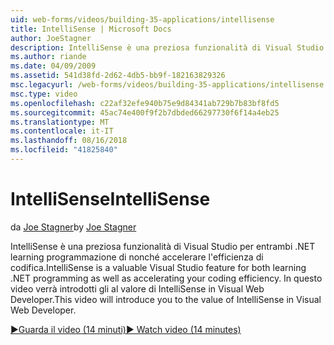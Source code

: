 ```yaml
---
uid: web-forms/videos/building-35-applications/intellisense
title: IntelliSense | Microsoft Docs
author: JoeStagner
description: IntelliSense è una preziosa funzionalità di Visual Studio per entrambi .NET learning programmazione di nonché accelerare l'efficienza di codifica. In questo video verrà introdotti...
ms.author: riande
ms.date: 04/09/2009
ms.assetid: 541d38fd-2d62-4db5-bb9f-182163829326
msc.legacyurl: /web-forms/videos/building-35-applications/intellisense
msc.type: video
ms.openlocfilehash: c22af32efe940b75e9d84341ab729b7b83bf8fd5
ms.sourcegitcommit: 45ac74e400f9f2b7dbded66297730f6f14a4eb25
ms.translationtype: MT
ms.contentlocale: it-IT
ms.lasthandoff: 08/16/2018
ms.locfileid: "41825840"
---
```

<a name="intellisense"></a><span data-ttu-id="d7bae-104">IntelliSense</span><span class="sxs-lookup"><span data-stu-id="d7bae-104">IntelliSense</span></span>
====================
<span data-ttu-id="d7bae-105">da [Joe Stagner](https://github.com/JoeStagner)</span><span class="sxs-lookup"><span data-stu-id="d7bae-105">by [Joe Stagner](https://github.com/JoeStagner)</span></span>

<span data-ttu-id="d7bae-106">IntelliSense è una preziosa funzionalità di Visual Studio per entrambi .NET learning programmazione di nonché accelerare l'efficienza di codifica.</span><span class="sxs-lookup"><span data-stu-id="d7bae-106">IntelliSense is a valuable Visual Studio feature for both learning .NET programming as well as accelerating your coding efficiency.</span></span> <span data-ttu-id="d7bae-107">In questo video verrà introdotti gli al valore di IntelliSense in Visual Web Developer.</span><span class="sxs-lookup"><span data-stu-id="d7bae-107">This video will introduce you to the value of IntelliSense in Visual Web Developer.</span></span>

[<span data-ttu-id="d7bae-108">&#9654;Guarda il video (14 minuti)</span><span class="sxs-lookup"><span data-stu-id="d7bae-108">&#9654; Watch video (14 minutes)</span></span>](https://channel9.msdn.com/Blogs/ASP-NET-Site-Videos/intellisense)
